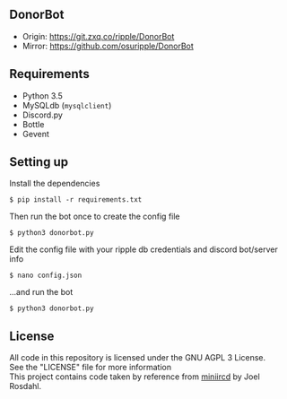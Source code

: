 ## DonorBot

- Origin: https://git.zxq.co/ripple/DonorBot
- Mirror: https://github.com/osuripple/DonorBot

## Requirements
- Python 3.5
- MySQLdb (`mysqlclient`)
- Discord.py
- Bottle
- Gevent

## Setting up
Install the dependencies
```
$ pip install -r requirements.txt
```
Then run the bot once to create the config file
```
$ python3 donorbot.py
```
Edit the config file with your ripple db credentials and discord bot/server info
```
$ nano config.json
```
...and run the bot
```
$ python3 donorbot.py
```

## License
All code in this repository is licensed under the GNU AGPL 3 License.  
See the "LICENSE" file for more information  
This project contains code taken by reference from [miniircd](https://github.com/jrosdahl/miniircd) by Joel Rosdahl.

